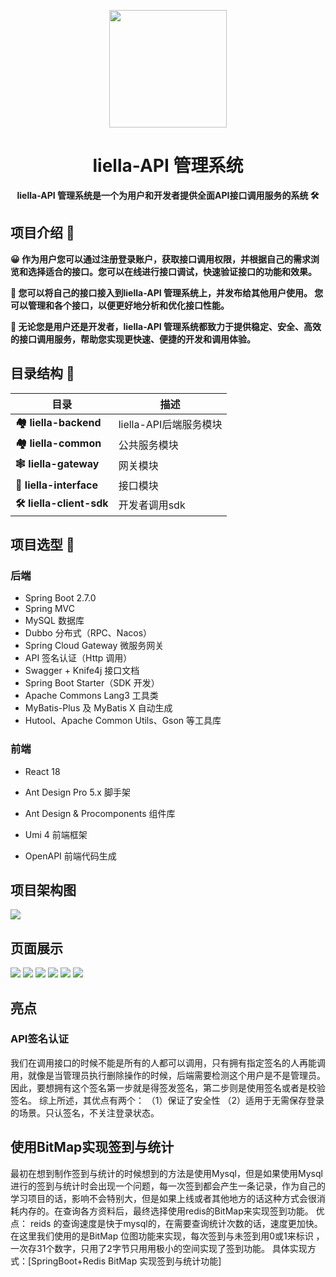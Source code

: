 
<p align="center">
    <img src=https://liellaliyuu.oss-cn-chengdu.aliyuncs.com/article/227858c049dcacc89870aa672b2c13a5.jpg width=188/>
</p>
<h1 align="center">liella-API 管理系统</h1>
<p align="center"><strong>liella-API 管理系统是一个为用户和开发者提供全面API接口调用服务的系统 🛠</strong></p>


## 项目介绍 🙋



**😀 作为用户您可以通过注册登录账户，获取接口调用权限，并根据自己的需求浏览和选择适合的接口。您可以在线进行接口调试，快速验证接口的功能和效果。** 

**🤝 您可以将自己的接口接入到liella-API 管理系统上，并发布给其他用户使用。 您可以管理和各个接口，以便更好地分析和优化接口性能。** 


 **🏁 无论您是用户还是开发者，liella-API 管理系统都致力于提供稳定、安全、高效的接口调用服务，帮助您实现更快速、便捷的开发和调用体验。**




## 目录结构 📑


| 目录                                                     | 描述               |
|--------------------------------------------------------| ------------------ |
| **🏘️ liella-backend**             | liella-API后端服务模块 |
| **🏘️ liella-common**               | 公共服务模块       |
| **🕸️ liella-gateway**             | 网关模块           |
| **🔗 liella-interface**          | 接口模块           |
| **🛠 liella-client-sdk** | 开发者调用sdk      |

## 项目选型 🎯

### **后端**

- Spring Boot 2.7.0
- Spring MVC
- MySQL 数据库
- Dubbo 分布式（RPC、Nacos）
- Spring Cloud Gateway 微服务网关
- API 签名认证（Http 调用）
- Swagger + Knife4j 接口文档
- Spring Boot Starter（SDK 开发）
- Apache Commons Lang3 工具类
- MyBatis-Plus 及 MyBatis X 自动生成
- Hutool、Apache Common Utils、Gson 等工具库

### 前端

- React 18

- Ant Design Pro 5.x 脚手架

- Ant Design & Procomponents 组件库

- Umi 4 前端框架

- OpenAPI 前端代码生成

## 项目架构图

![](https://liellaliyuu.oss-cn-chengdu.aliyuncs.com/article/3fb2eca7193d2dacbc136f63b2f2ded5.png)
## 页面展示

![](https://liellaliyuu.oss-cn-chengdu.aliyuncs.com/article/7a63e36a3261507d4ac060809e620d25.png)
![](https://liellaliyuu.oss-cn-chengdu.aliyuncs.com/article/0c445ecd924f9e33528fc7d5485de1e4.png)
![](https://liellaliyuu.oss-cn-chengdu.aliyuncs.com/article/18f8c9b987c5616038e2460e746f9769.png)
![](https://liellaliyuu.oss-cn-chengdu.aliyuncs.com/article/51c59b981bb7f517407c18c4fed9474d.png)
![](https://liellaliyuu.oss-cn-chengdu.aliyuncs.com/article/0f34ade84f8dc1f36a00109a6074a218.png)
![](https://liellaliyuu.oss-cn-chengdu.aliyuncs.com/article/5a17225e61122a64a93805bf0d6dad8a.png)





## 亮点

### API签名认证
我们在调用接口的时候不能是所有的人都可以调用，只有拥有指定签名的人再能调用，就像是当管理员执行删除操作的时候，后端需要检测这个用户是不是管理员。
因此，要想拥有这个签名第一步就是得签发签名，第二步则是使用签名或者是校验签名。
综上所述，其优点有两个：
（1）保证了安全性
（2）适用于无需保存登录的场景。只认签名，不关注登录状态。
## 使用BitMap实现签到与统计
最初在想到制作签到与统计的时候想到的方法是使用Mysql，但是如果使用Mysql进行的签到与统计时会出现一个问题，每一次签到都会产生一条记录，作为自己的学习项目的话，影响不会特别大，但是如果上线或者其他地方的话这种方式会很消耗内存的。在查询各方资料后，最终选择使用redis的BitMap来实现签到功能。
优点：
  reids 的查询速度是快于mysql的，在需要查询统计次数的话，速度更加快。
  在这里我们使用的是BitMap 位图功能来实现，每次签到与未签到用0或1来标识 ，一次存31个数字，只用了2字节只用用极小的空间实现了签到功能。
具体实现方式：[SpringBoot+Redis BitMap 实现签到与统计功能]
